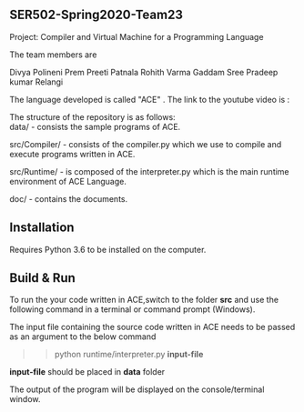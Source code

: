 ## SER502-Spring2020-Team23
Project: Compiler and Virtual Machine for a Programming Language  

The team members are  

Divya Polineni
Prem Preeti Patnala
Rohith Varma Gaddam
Sree Pradeep kumar Relangi


The language developed is called "ACE" . The link to the youtube video is : 

The structure of the repository is as follows:  
data/ - consists the sample programs of ACE.

src/Compiler/ - consists of the compiler.py which we use to compile and execute programs written in ACE.

src/Runtime/ - is composed of the interpreter.py which is the main runtime environment of ACE Language.

doc/ - contains the documents.


## Installation

Requires Python 3.6 to be installed on the computer.

## Build & Run

To run the your code written in ACE,switch to the folder **src** and use the following command in a terminal or command prompt (Windows).  

The input file containing the source code written in ACE needs to be passed as an argument to the below command  

>>  python runtime/interpreter.py **input-file**

**input-file** should be placed in **data** folder

The output of the program will be displayed on the console/terminal window.  


